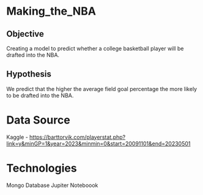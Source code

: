 # Making_the_NBA
## Objective
Creating a model to predict whether a college basketball player will be drafted into the NBA.  

## Hypothesis
We predict that the higher the average field goal percentage the more likely to be drafted into the NBA.

# Data Source
Kaggle - https://barttorvik.com/playerstat.php?link=y&minGP=1&year=2023&minmin=0&start=20091101&end=20230501

# Technologies
Mongo Database
Jupiter Noteboook
